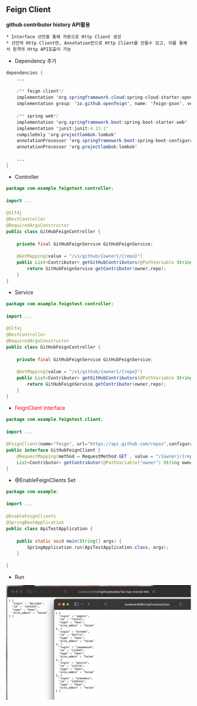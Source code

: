 ## Feign Client

__github contributor history API활용__

    * Interface 선언을 통해 자동으로 Http Client 생성
    * 선언적 Http Client란, Annotation만으로 Http Client를 만들수 있고, 이를 통해서 원격의 Http API호출이 가능

+ Dependency 추가
```java
dependencies {
    ...
    
    /** feign client*/
    implementation 'org.springframework.cloud:spring-cloud-starter-openfeign'
    implementation group: 'io.github.openfeign', name: 'feign-gson', version: '11.0'

    /** spring web*/
    implementation 'org.springframework.boot:spring-boot-starter-web'
    implementation 'junit:junit:4.13.1'
    compileOnly 'org.projectlombok:lombok'
    annotationProcessor 'org.springframework.boot:spring-boot-configuration-processor'
    annotationProcessor 'org.projectlombok:lombok'
    
    ...
}
```

+ Controller
```java
package com.example.feigntest.controller;

import ...

@Slf4j
@RestController
@RequiredArgsConstructor
public class GitHubFeignController {

    private final GitHubFeignService GitHubFeignService;

    @GetMapping(value = "/v1/github/{owner}/{repo}")
    public List<Contributor> getGitHubContributors(@PathVariable String owner , @PathVariable String repo){
        return GitHubFeignService.getContributor(owner,repo);
    }
}
```

+ Service
```java
package com.example.feigntest.controller;

import ...

@Slf4j
@RestController
@RequiredArgsConstructor
public class GitHubFeignController {

    private final GitHubFeignService GitHubFeignService;

    @GetMapping(value = "/v1/github/{owner}/{repo}")
    public List<Contributor> getGitHubContributors(@PathVariable String owner , @PathVariable String repo){
        return GitHubFeignService.getContributor(owner,repo);
    }
}
```

+ <span style='color:red'>FeignClient Interface</span>
```java
package com.example.feigntest.client;

import ...

@FeignClient(name="feign", url="https://api.github.com/repos",configuration = Config.class)
public interface GitHubFeignClient {
    @RequestMapping(method = RequestMethod.GET , value = "/{owner}/{repo}/contributors")
    List<Contributor> getContributor(@PathVariable("owner") String owner, @PathVariable("repo") String repo);
}

```


+ @EnableFeignClients Set
```java
package com.example;

import ...

@EnableFeignClients
@SpringBootApplication
public class ApiTestApplication {

    public static void main(String[] args) {
        SpringApplication.run(ApiTestApplication.class, args);
    }

}

```

+ Run 
<img src = '/images/Screen Shot 2022-03-29 at 0.54.37.png'>
